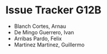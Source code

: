 # Issue Tracker G12B

- Blanch Cortes, Arnau
- De Mingo Guerrero, Ivan
- Arribas Pardo, Felix
- Martinez Martinez, Guillermo